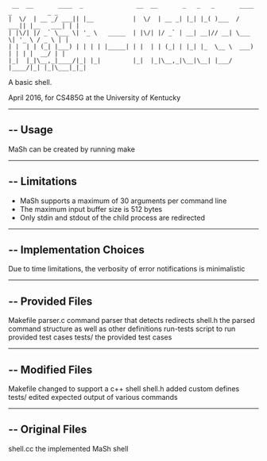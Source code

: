 ```
 __  __       ____  _               __  __       _   _   _       ____  _          _ _ 
|  \/  | __ _/ ___|| |__           |  \/  | __ _| |_| |_( )___  / ___|| |__   ___| | |
| |\/| |/ _` \___ \| '_ \   _____  | |\/| |/ _` | __| __|// __| \___ \| '_ \ / _ \ | |
| |  | | (_| |___) | | | | |_____| | |  | | (_| | |_| |_  \__ \  ___) | | | |  __/ | |
|_|  |_|\__,_|____/|_| |_|         |_|  |_|\__,_|\__|\__| |___/ |____/|_| |_|\___|_|_|
```
A basic shell.

April 2016, for CS485G at the University of Kentucky

---------------
-- Usage
---------------
MaSh can be created by running make 

---------------
-- Limitations
---------------
- MaSh supports a maximum of 30 arguments per command line
- The maximum input buffer size is 512 bytes
- Only stdin and stdout of the child process are redirected


---------------
-- Implementation Choices
---------------
Due to time limitations, the verbosity of error notifications 
is minimalistic


---------------
-- Provided Files
---------------
Makefile
parser.c	command parser that detects redirects
shell.h			the parsed command structure as well as other definitions
run-tests		script to run provided test cases
tests/			       the provided test cases

---------------
-- Modified Files
---------------
Makefile	changed to support a c++ shell
shell.h			added custom defines
tests/			      edited expected output of various commands

---------------
-- Original Files
---------------
shell.cc	the implemented MaSh shell
